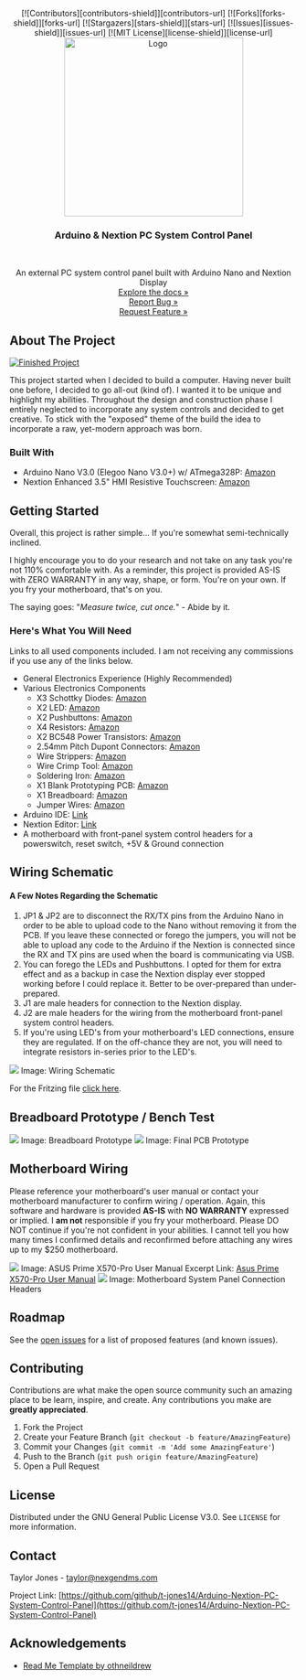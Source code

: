 <p align="center">
[![Contributors][contributors-shield]][contributors-url]
[![Forks][forks-shield]][forks-url]
[![Stargazers][stars-shield]][stars-url]
[![Issues][issues-shield]][issues-url]
[![MIT License][license-shield]][license-url]<br>
<a href="https://github.com/t-jones14/Arduino-Nextion-PC-System-Control-Panel"><img src="/Source/Images/project-logo.png" alt="Logo" width="313"></a>

<h3 align="center">Arduino &amp; Nextion PC System Control Panel
</h3><br>
<p align="center">An external PC system control panel built with Arduino Nano and Nextion Display<br>
<a align="center" href="https://t-jones14.github.io/Arduino-Nextion-PC-System-Control-Panel/">Explore the docs »</a><br>
<a align="center" href="https://github.com/t-jones14/Arduino-Nextion-PC-System-Control-Panel/issues">Report Bug »</a><br>
<a align="center" href="https://github.com/t-jones14/Arduino-Nextion-PC-System-Control-Panel/issues">Request Feature »</a>
</p>
</p>

## About The Project

<a href="https://github.com/t-jones14/Arduino-Nextion-PC-System-Control-Panel"><img src="/Source/Images/control-panel-display-pcb-mounted.jpg" alt="Finished Project"></a>

This project started when I decided to build a computer. Having never built one before, I decided to go all-out (kind of). I wanted it to be unique and highlight my abilities. Throughout the design and construction phase I entirely neglected to incorporate any system controls and decided to get creative. To stick with the "exposed" theme of the build the idea to incorporate a raw, yet-modern approach was born.

### Built With

* Arduino Nano V3.0 (Elegoo Nano V3.0+) w/ ATmega328P: <a href="https://www.amazon.com/gp/product/B07TTN2HMQ">Amazon</a>
* Nextion Enhanced 3.5" HMI Resistive Touchscreen: <a href="https://www.amazon.com/gp/product/B08535V3KW">Amazon</a>

## Getting Started

Overall, this project is rather simple... If you're somewhat semi-technically inclined.

I highly encourage you to do your research and not take on any task you're not 110% comfortable with. As a reminder, this project is provided AS-IS with ZERO WARRANTY in any way, shape, or form. You're on your own. If you fry your motherboard, that's on you.

The saying goes: "*Measure twice, cut once.*" - Abide by it.

### Here's What You Will Need

Links to all used components included. I am not receiving any commissions if you use any of the links below.

* General Electronics Experience (Highly Recommended)
* Various Electronics Components
    * X3 Schottky Diodes: <a href="https://www.amazon.com/gp/product/B07YG8K1R9">Amazon</a>
    * X2 LED: <a href="https://www.amazon.com/gp/product/B01C19ENDM">Amazon</a>
    * X2 Pushbuttons: <a href="https://www.amazon.com/gp/product/B01CGMP9GY">Amazon</a>
    * X4 Resistors: <a href="https://www.amazon.com/gp/product/B07BKVNBH6">Amazon</a>
    * X2 BC548 Power Transistors: <a href="https://www.amazon.com/gp/product/B071P849QB">Amazon</a>
    * 2.54mm Pitch Dupont Connectors: <a href="https://www.amazon.com/gp/product/B07D91MQQ8">Amazon</a>
    * Wire Strippers: <a href="https://www.amazon.com/gp/product/B07GJFVXXD">Amazon</a>
    * Wire Crimp Tool: <a href="https://www.amazon.com/gp/product/B01CE4FAMW/">Amazon</a>
    * Soldering Iron: <a href="https://www.amazon.com/gp/product/B07SCPZJYS">Amazon</a>
    * X1 Blank Prototyping PCB: <a href="https://www.amazon.com/gp/product/B07ZYNWJ1S">Amazon</a>
    * X1 Breadboard: <a href="https://www.amazon.com/gp/product/B07DL13RZH">Amazon</a>
    * Jumper Wires: <a href="https://www.amazon.com/gp/product/B01EV70C78">Amazon</a>
* Arduino IDE: <a href="https://www.arduino.cc/en/software">Link</a>
* Nextion Editor: <a href="https://nextion.tech/nextion-editor/">Link</a>
* A motherboard with front-panel system control headers for a powerswitch, reset switch, +5V & Ground connection

## Wiring Schematic

#### A Few Notes Regarding the Schematic

1. JP1 & JP2 are to disconnect the RX/TX pins from the Arduino Nano in order to be able to upload code to the Nano without removing it from the PCB. If you leave these connected or forego the jumpers, you will not be able to upload any code to the Arduino if the Nextion is connected since the RX and TX pins are used when the board is communicating via USB.
2. You can forego the LEDs and Pushbuttons. I opted for them for extra effect and as a backup in case the Nextion display ever stopped working before I could replace it. Better to be over-prepared than under-prepared.
3. J1 are male headers for connection to the Nextion display.
4. J2 are male headers for the wiring from the motherboard front-panel system control headers.
5. If you're using LED's from your motherboard's LED connections, ensure they are regulated. If on the off-chance they are not, you will need to integrate resistors in-series prior to the LED's.

<img src="/Source/Fritzing/Schematic.png">
Image: Wiring Schematic

For the Fritzing file <a href="https://github.com/t-jones14/Arduino-Nextion-PC-System-Control-Panel/blob/main/Source/Fritzing/Schematic.fzz">click here</a>.

## Breadboard Prototype / Bench Test

<img src="/Source/Images/breadboard.jpg">
Image: Breadboard Prototype

<img src="/Source/Images/proto-pcb-mounted.jpg">
Image: Final PCB Prototype

## Motherboard Wiring

Please reference your motherboard's user manual or contact your motherboard manufacturer to confirm wiring / operation. Again, this software and hardware is provided **AS-IS** with **NO WARRANTY** expressed or implied. I **am not** responsible if you fry your motherboard. Please DO NOT continue if you're not confident in your abilities. I cannot tell you how many times I confirmed details and reconfirmed before attaching any wires up to my $250 motherboard.

<img src="/Source/Images/x570pro-excerpt.png">
Image: ASUS Prime X570-Pro User Manual Excerpt
Link: <a href="https://dlcdnets.asus.com/pub/ASUS/mb/SocketAM4/PRIME_X570-PRO/E17432_PRIME_X570-PRO_UM_v3_web.pdf">Asus Prime X570-Pro User Manual</a>

<img src="/Source/Images/X570Pro-headers.jpg">
Image: Motherboard System Panel Connection Headers

## Roadmap

See the [open issues](https://github.com/github_username/Arduino-Nextion-PC-System-Control-Panel/issues) for a list of proposed features (and known issues).

## Contributing

Contributions are what make the open source community such an amazing place to be learn, inspire, and create. Any contributions you make are **greatly appreciated**.

1. Fork the Project
2. Create your Feature Branch (`git checkout -b feature/AmazingFeature`)
3. Commit your Changes (`git commit -m 'Add some AmazingFeature'`)
4. Push to the Branch (`git push origin feature/AmazingFeature`)
5. Open a Pull Request

## License

Distributed under the GNU General Public License V3.0. See `LICENSE` for more information.

## Contact

Taylor Jones - taylor@nexgendms.com

Project Link: [https://github.com/github/t-jones14/Arduino-Nextion-PC-System-Control-Panel](https://github.com/t-jones14/Arduino-Nextion-PC-System-Control-Panel)

## Acknowledgements

* [Read Me Template by othneildrew](https://github.com/othneildrew/Best-README-Template)

<!-- MARKDOWN LINKS & IMAGES -->
<!-- https://www.markdownguide.org/basic-syntax/#reference-style-links -->
[contributors-shield]: https://img.shields.io/github/contributors/t-jones14/Arduino-Nextion-PC-System-Control-Panel.svg?style=for-the-badge
[contributors-url]: https://github.com/t-jones14/Arduino-Nextion-PC-System-Control-Panel/graphs/contributors
[forks-shield]: https://img.shields.io/github/forks/t-jones14/Arduino-Nextion-PC-System-Control-Panel.svg?style=for-the-badge
[forks-url]: https://github.com/t-jones14/Arduino-Nextion-PC-System-Control-Panel/network/members
[stars-shield]: https://img.shields.io/github/stars/t-jones14/Arduino-Nextion-PC-System-Control-Panel.svg?style=for-the-badge
[stars-url]: https://github.com/t-jones14/Arduino-Nextion-PC-System-Control-Panel/stargazers
[issues-shield]: https://img.shields.io/github/issues/t-jones14/Arduino-Nextion-PC-System-Control-Panel.svg?style=for-the-badge
[issues-url]: https://github.com/github_username/repo/issues
[license-shield]: https://img.shields.io/github/license/t-jones14/Arduino-Nextion-PC-System-Control-Panel.svg?style=for-the-badge
[license-url]: https://github.com/t-jones14/Arduino-Nextion-PC-System-Control-Panel/blob/master/LICENSE.txt
